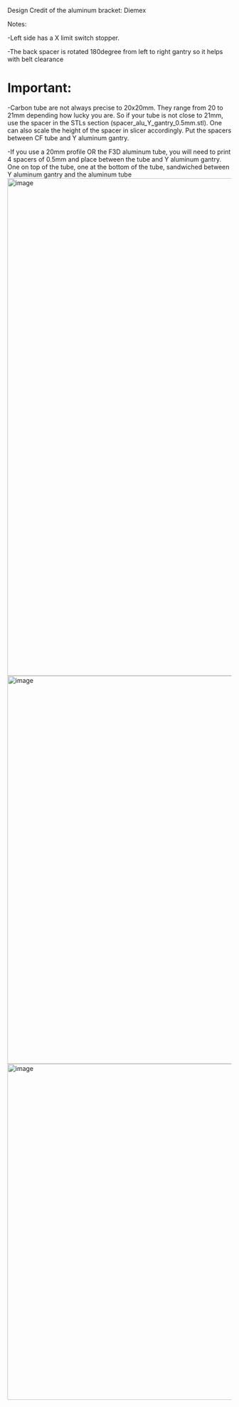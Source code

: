 Design Credit of the aluminum bracket: Diemex 

Notes:
  
  -Left side has a X limit switch stopper.
  
  -The back spacer is rotated 180degree from left to right gantry so it helps with belt clearance
  
  # Important:
  -Carbon tube are not always precise to 20x20mm. They range from 20 to 21mm depending how lucky you are. So if your tube is not close to 21mm, use the spacer in the STLs section (spacer_alu_Y_gantry_0.5mm.stl). One can also scale the height of the spacer in slicer accordingly. Put the spacers between CF tube and Y aluminum gantry.
  
  -If you use a 20mm profile OR the F3D aluminum tube, you will need to print 4 spacers of 0.5mm and place between the tube and Y aluminum gantry. One on top of the tube, one at the bottom of the tube, sandwiched between Y aluminum gantry and the aluminum tube
<img width="1118" alt="image" src="https://user-images.githubusercontent.com/37383368/210014308-633260e2-cee5-45a9-8f35-1bc93921a0fd.png">
<img width="872" alt="image" src="https://user-images.githubusercontent.com/37383368/210612649-91aae248-3e42-4859-90f8-8425e00d97a3.png">
<img width="755" alt="image" src="https://user-images.githubusercontent.com/37383368/210612677-5761a4e5-59da-45d9-a412-229c72a3e9e4.png">



